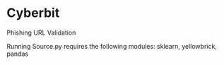 # Cyberbit
Phishing URL Validation

Running Source.py requires the following modules: sklearn, yellowbrick, pandas  
